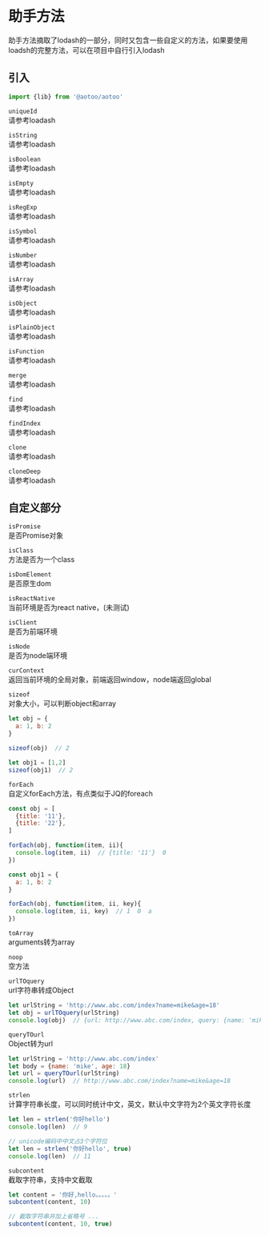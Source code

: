 # 助手方法  

助手方法摘取了lodash的一部分，同时又包含一些自定义的方法，如果要使用loadsh的完整方法，可以在项目中自行引入lodash  

引入
------------------

```js
import {lib} from '@aotoo/aotoo'
```

`uniqueId`  
请参考loadash  

`isString`  
请参考loadash  

`isBoolean`  
请参考loadash  

`isEmpty`  
请参考loadash  

`isRegExp`  
请参考loadash  

`isSymbol`  
请参考loadash  

`isNumber`  
请参考loadash  

`isArray`  
请参考loadash  

`isObject`  
请参考loadash  

`isPlainObject`  
请参考loadash

`isFunction`  
请参考loadash  

`merge`  
请参考loadash  

`find`  
请参考loadash  

`findIndex`  
请参考loadash  

`clone`  
请参考loadash  

`cloneDeep`  
请参考loadash  

自定义部分  
------------------

`isPromise`  
是否Promise对象  

`isClass`  
方法是否为一个class  

`isDomElement`  
是否原生dom  

`isReactNative`  
当前环境是否为react native，(未测试)  

`isClient`  
是否为前端环境  

`isNode`  
是否为node端环境  

`curContext`  
返回当前环境的全局对象，前端返回window，node端返回global

`sizeof`  
对象大小，可以判断object和array  

```js
let obj = {
  a: 1, b: 2
}

sizeof(obj)  // 2

let obj1 = [1,2]
sizeof(obj1)  // 2

```

`forEach`  
自定义forEach方法，有点类似于JQ的foreach

```js
const obj = [
  {title: '11'},
  {title: '22'},
]

forEach(obj, function(item, ii){
  console.log(item, ii)  // {title: '11'}  0
})

const obj1 = {
  a: 1, b: 2
}

forEach(obj, function(item, ii, key){
  console.log(item, ii, key)  // 1  0  a
})

```

`toArray`  
arguments转为array  

`noop`  
空方法  

`urlTOquery`  
url字符串转成Object  

```js
let urlString = 'http://www.abc.com/index?name=mike&age=18'
let obj = urlTOquery(urlString)
console.log(obj)  // {url: http://www.abc.com/index, query: {name: 'mike', age: 18}}
```

`queryTOurl`  
Object转为url  

```js
let urlString = 'http://www.abc.com/index'
let body = {name: 'mike', age: 18}
let url = queryTOurl(urlString)
console.log(url)  // http://www.abc.com/index?name=mike&age=18
```

`strlen`  
计算字符串长度，可以同时统计中文，英文，默认中文字符为2个英文字符长度  

```js
let len = strlen('你好hello')
console.log(len)  // 9

// unicode编码中中文占3个字符位
let len = strlen('你好hello', true)
console.log(len)  // 11
```

`subcontent`  
截取字符串，支持中文截取  

```js
let content = '你好,hello。。。。。'
subcontent(content, 10)

// 截取字符串并加上省略号 ...
subcontent(content, 10, true)
```
